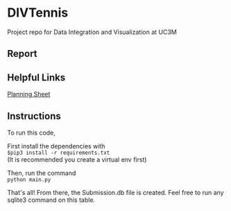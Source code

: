 # DIVTennis
Project repo for Data Integration and Visualization at UC3M

## Report

## Helpful Links
[Planning Sheet](https://docs.google.com/document/d/1digK0AGysLsVGO6WRiI6n7NdgIVw2nT2XJQ2vIpRIV4/edit#heading=h.qzxk72pzlb0c)

## Instructions
To run this code,  

First install the dependencies with  
```$pip3 install -r requirements.txt```  
(It is recommended you create a virtual env first)  

Then, run the command  
```python main.py```  

That's all! From there, the Submission.db file is created. Feel free to run any sqlite3 command on this table. 
